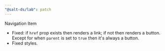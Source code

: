```yaml
---
"@salt-ds/lab": patch
---
```


Navigation Item
- Fixed: if `href` prop exists then renders a link; if not then renders a button. Except for when `parent` is set to `true` then it's always a button.
- Fixed styles.


